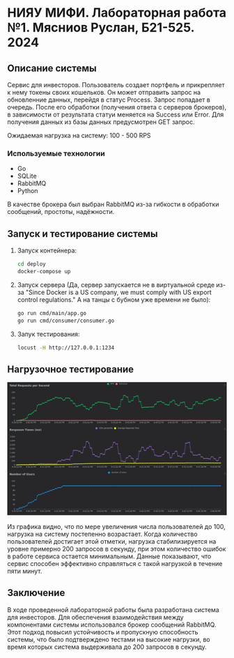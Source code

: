 # НИЯУ МИФИ. Лабораторная работа №1. Мясниов Руслан, Б21-525. 2024

## Описание системы

Сервис для инвесторов. Пользователь создает портфель и прикрепляет к нему токены своих кошельков. Он может отправить запрос на обновленние данных, перейдя в
статус Process. Запрос попадает в очередь. После его обработки (получения ответа с серверов брокеров), в зависимости от результата статуи меняется на Success или Error.
Для получения данных из базы данных предусмотрен GET запрос.

Ожидаемая нагрузка на систему: 100 - 500 RPS

### Используемые технологии

- Go
- SQLite
- RabbitMQ
- Python

В качестве брокера был выбран RabbitMQ из-за гибкости в обработки сообщений, простоты, надёжности.

## Запуск и тестирование системы

1. Запуск контейнера:
   ```bash
   cd deploy
   docker-compose up
   ```
2. Запуск сервера (Да, сервер запускается не в виртуальной среде из-за "Since Docker is a US company, we must comply with US export control regulations." А на танцы с бубном уже времени не было):
   ```bash
   go run cmd/main/app.go
   go run cmd/consumer/consumer.go
   ```
3. Запук тестирования:
   ```bash
   locust -H http://127.0.0.1:1234
   ```

## Нагрузочное тестирование

![chart](assets/chart.png)

Из графика видно, что по мере увеличения числа пользователей до 100, нагрузка на систему постепенно возрастает.
Когда количество пользователей достигает этой отметки, нагрузка стабилизируется на уровне примерно 200 запросов в секунду,
при этом количество ошибок в работе сервиса остается минимальным. Данные показывают, что сервис способен эффективно справляться с такой нагрузкой в течение пяти минут.

## Заключение

В ходе проведенной лабораторной работы была разработана система для инвесторов.
Для обеспечения взаимодействия между компонентами системы использовался брокер сообщений RabbitMQ.
Этот подход повысил устойчивость и пропускную способность системы, что было подтверждено тестами на высокие нагрузки,
во время которых система выдерживала до 200 запросов в секунду.
